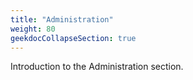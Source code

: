 ```yaml
---
title: "Administration"
weight: 80
geekdocCollapseSection: true
---
```


Introduction to the Administration section.
